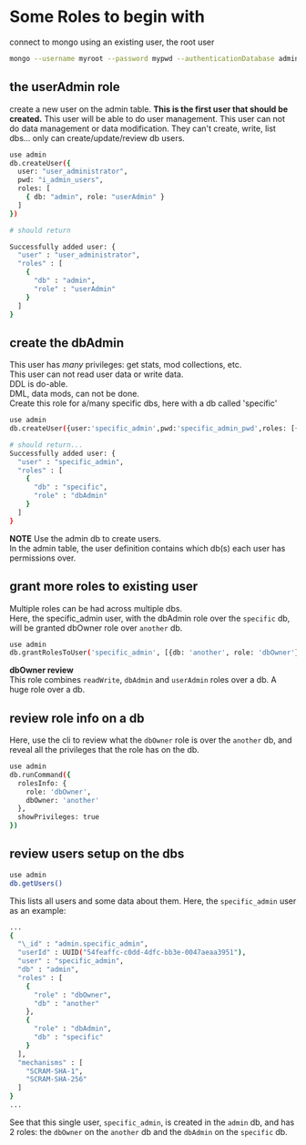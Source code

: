 # Some Roles to begin with
connect to mongo using an existing user, the root user
```bash
mongo --username myroot --password mypwd --authenticationDatabase admin
```

## the userAdmin role
create a new user on the admin table. 
**This is the first user that should be created.** This user will be able to do user management. This user can not do data management or data modification. They can't create, write, list dbs... only can create/update/review db users. 

```bash
use admin
db.createUser({
  user: "user_administrator",
  pwd: "i_admin_users",
  roles: [
    { db: "admin", role: "userAdmin" }
  ]
})

# should return

Successfully added user: {
  "user" : "user_administrator",
  "roles" : [
    {
      "db" : "admin",
      "role" : "userAdmin"
    }
  ]
}

```

## create the dbAdmin
This user has _many_ privileges: get stats, mod collections, etc.  
This user can not read user data or write data.  
DDL is do-able.  
DML, data mods, can not be done.  
Create this role for a/many specific dbs, here with a db called 'specific'
```bash
use admin
db.createUser({user:'specific_admin',pwd:'specific_admin_pwd',roles: [{ db: 'specific', role: 'dbAdmin' }]})

# should return... 
Successfully added user: {
  "user" : "specific_admin",
  "roles" : [
    {
      "db" : "specific",
      "role" : "dbAdmin"
    }
  ]
}

```
**NOTE**
Use the admin db to create users.  
In the admin table, the user definition contains which db(s) each user has permissions over.  

## grant more roles to existing user
Multiple roles can be had across multiple dbs.  
Here, the specific_admin user, with the dbAdmin role over the `specific` db, will be granted dbOwner role over `another` db.
```bash
use admin
db.grantRolesToUser('specific_admin', [{db: 'another', role: 'dbOwner'}])
```
**dbOwner review**  
This role combines `readWrite`, `dbAdmin` and `userAdmin` roles over a db. A huge role over a db.  

## review role info on a db
Here, use the cli to review what the `dbOwner` role is over the `another` db, and reveal all the privileges that the role has on the db.
```bash
use admin
db.runCommand({
  rolesInfo: {
    role: 'dbOwner',
    dbOwner: 'another'
  },
  showPrivileges: true
})
```

## review users setup on the dbs
```bash
use admin
db.getUsers()
```
This lists all users and some data about them. Here, the `specific_admin` user as an example: 
```bash
...
{
  "\_id" : "admin.specific_admin",
  "userId" : UUID("54feaffc-c0dd-4dfc-bb3e-0047aeaa3951"),
  "user" : "specific_admin",
  "db" : "admin",
  "roles" : [
    {
      "role" : "dbOwner",
      "db" : "another"
    },
    {
      "role" : "dbAdmin",
      "db" : "specific"
    }
  ],
  "mechanisms" : [
    "SCRAM-SHA-1",
    "SCRAM-SHA-256"
  ]
}
...
```
See that this single user, `specific_admin`, is created in the `admin` db, and has 2 roles: the `dbOwner` on the `another` db and the `dbAdmin` on the `specific` db.
